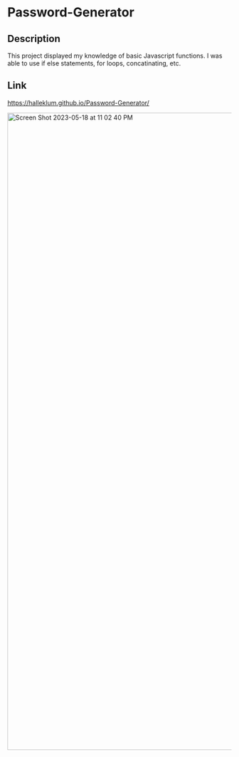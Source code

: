 # Password-Generator

## Description 
This project displayed my knowledge of basic Javascript functions. I was able to use if else statements, for loops, concatinating, etc. 

## Link
https://halleklum.github.io/Password-Generator/

<img width="1433" alt="Screen Shot 2023-05-18 at 11 02 40 PM" src="https://github.com/halleklum/Password-Generator/assets/128300265/de3a4cd9-df8c-4863-a62f-b544bb594b6a">
